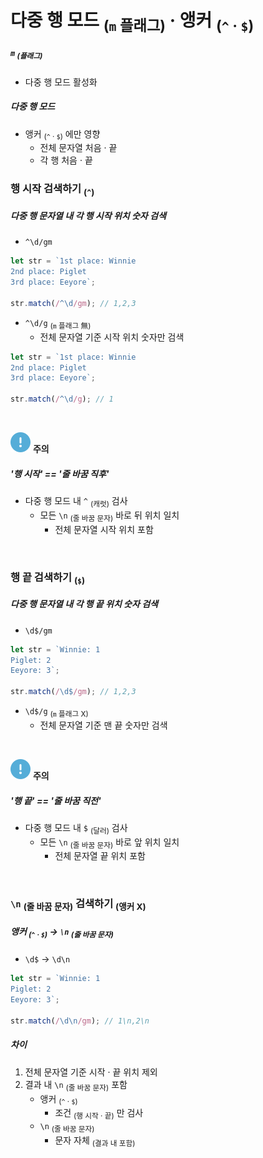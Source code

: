 다중 행 모드 <sub>(`m` 플래그)</sub> · 앵커 <sub>(`^` · `$`)</sub>
====

##### `m` <sub>(플래그)</sub>
- 다중 행 모드 활성화

##### 다중 행 모드
- 앵커 <sub>(`^` · `$`)</sub> 에만 영향
  - 전체 문자열 처음 · 끝
  - 각 행 처음 · 끝

### 행 시작 검색하기 <sub>(`^`)</sub>

##### 다중 행 문자열 내 각 행 시작 위치 숫자 검색
- `^\d/gm`
```javascript
let str = `1st place: Winnie
2nd place: Piglet
3rd place: Eeyore`;

str.match(/^\d/gm); // 1,2,3
```
- `^\d/g` <sub>(`m` 플래그 無)</sub>
  - 전체 문자열 기준 시작 위치 숫자만 검색
```javascript
let str = `1st place: Winnie
2nd place: Piglet
3rd place: Eeyore`;

str.match(/^\d/g); // 1
```

<br />

<img src="../../images/commons/icons/circle-exclamation-solid.svg" /> **주의**

##### '행 시작' == '줄 바꿈 직후'
- 다중 행 모드 내 `^` <sub>(캐럿)</sub> 검사
  - 모든 `\n` <sub>(줄 바꿈 문자)</sub> 바로 뒤 위치 일치
    - 전체 문자열 시작 위치 포함

<br />

### 행 끝 검색하기 <sub>(`$`)</sub>

##### 다중 행 문자열 내 각 행 끝 위치 숫자 검색
- `\d$/gm`
```javascript
let str = `Winnie: 1
Piglet: 2
Eeyore: 3`;

str.match(/\d$/gm); // 1,2,3
```
- `\d$/g` <sub>(`m` 플래그 X)</sub>
  - 전체 문자열 기준 맨 끝 숫자만 검색

<br />

<img src="../../images/commons/icons/circle-exclamation-solid.svg" /> **주의**

##### '행 끝' == '줄 바꿈 직전'
- 다중 행 모드 내 `$` <sub>(달러)</sub> 검사
  - 모든 `\n` <sub>(줄 바꿈 문자)</sub> 바로 앞 위치 일치
    - 전체 문자열 끝 위치 포함

<br />

### `\n` <sub>(줄 바꿈 문자)</sub> 검색하기 <sub>(앵커 X)</sub>

##### 앵커 <sub>(`^` · `$`)</sub> → `\n` <sub>(줄 바꿈 문자)</sub>
- `\d$` → `\d\n`
```javascript
let str = `Winnie: 1
Piglet: 2
Eeyore: 3`;

str.match(/\d\n/gm); // 1\n,2\n
```

##### 차이
1. 전체 문자열 기준 시작 · 끝 위치 제외
2. 결과 내 `\n` <sub>(줄 바꿈 문자)</sub> 포함
   - 앵커 <sub>(`^` · `$`)</sub>
     - 조건 <sub>(행 시작 · 끝)</sub> 만 검사
   - `\n` <sub>(줄 바꿈 문자)</sub>
     - 문자 자체 <sub>(결과 내 포함)</sub>
